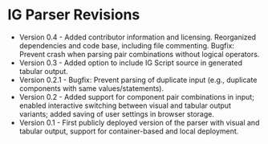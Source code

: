 # IG Parser Revisions

* Version 0.4 - Added contributor information and licensing. Reorganized dependencies and code base, including file commenting. Bugfix: Prevent crash when parsing pair combinations without logical operators.
* Version 0.3   - Added option to include IG Script source in generated tabular output.
* Version 0.2.1 - Bugfix: Prevent parsing of duplicate input (e.g., duplicate components with same values/statements).
* Version 0.2   - Added support for component pair combinations in input; enabled interactive switching between visual and tabular output variants; added saving of user settings in browser storage.
* Version 0.1   - First publicly deployed version of the parser with visual and tabular output, support for container-based and local deployment.
